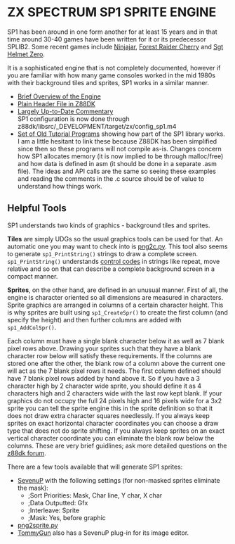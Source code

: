 # ZX SPECTRUM SP1 SPRITE ENGINE

SP1 has been around in one form another for at least 15 years and in that time around 30-40 games have been written for it or its predecessor SPLIB2.  Some recent games include [Ninjajar](http://www.mojontwins.com/juegos_mojonos/ninjajar/), [Forest Raider Cherry](http://www.worldofspectrum.org/infoseekid.cgi?id=0025408) and [Sgt Helmet Zero](http://www.mojontwins.com/juegos_mojonos/sgt-helmet-zero/). 

It is a sophisticated engine that is not completely documented, however if you are familiar with how many game consoles worked in the mid 1980s with their background tiles and sprites, SP1 works in a similar manner.

* [Brief Overview of the Engine](https://www.z88dk.org/wiki/doku.php?id=library:sprites:sp1)
* [Plain Header File in Z88DK](https://github.com/z88dk/z88dk/blob/master/include/_DEVELOPMENT/clang/arch/zx/sp1.h)
* [Largely Up-to-Date Commentary](https://www.z88dk.org/wiki/doku.php?id=libnew:examples:sp1_ex1)  
SP1 configuration is now done through z88dk/libsrc/_DEVELOPMENT/target/zx/config_sp1.m4
* [Set of Old Tutorial Programs](https://github.com/z88dk/z88dk/tree/master/libsrc/sprites/software/sp1/spectrum/examples) showing how part of the SP1 library works.  
  I am a little hesitant to link these because Z88DK has been simplified since then so these programs will not compile as-is.  Changes concern how SP1 allocates memory (it is now implied to be through malloc/free) and how data is defined in asm (it should be done in a separate .asm file).  The ideas and API calls are the same so seeing these examples and reading the comments in the .c source should be of value to understand how things work.

## Helpful Tools

SP1 understands two kinds of graphics - background tiles and sprites.

**Tiles** are simply UDGs so the usual graphics tools can be used for that.  An automatic one you may want to check into is [png2c.py](https://github.com/reidrac/png2c-z88dk).  This tool also seems to generate `sp1_PrintString()` strings to draw a complete screen.  `sp1_PrintString()` understands [control codes](https://github.com/z88dk/z88dk/blob/master/libsrc/_DEVELOPMENT/temp/sp1/zx/tiles/SP1PrintString.asm#L20) in strings like repeat, move relative and so on that can describe a complete background screen in a compact manner.

**Sprites**, on the other hand, are defined in an unusual manner.  First of all, the engine is character oriented so all dimensions are measured in characters.  Sprite graphics are arranged in columns of a certain character height.  This is why sprites are built using `sp1_CreateSpr()` to create the first column (and specify the height) and then further columns are added with `sp1_AddColSpr()`.

Each column must have a single blank character below it as well as 7 blank pixel rows above.  Drawing your sprites such that they have a blank character row below will satisfy these requirements.  If the columns are stored one after the other, the blank row of a column above the current one will act as the 7 blank pixel rows it needs.  The first column defined should have 7 blank pixel rows added by hand above it.  So if you have a 3 character high by 2 character wide sprite, you should define it as 4 characters high and 2 characters wide with the last row kept blank.  If your graphics do not occupy the full 24 pixels high and 16 pixels wide for a 3x2 sprite you can tell the sprite engine this in the sprite definition so that it does not draw extra character squares needlessly.  If you always keep sprites on exact horizontal character coordinates you can choose a draw type that does not do sprite shifting.  If you always keep sprites on an exact vertical character coordinate you can eliminate the blank row below the columns.  These are very brief guidlines; ask more detailed questions on the [z88dk forum](https://www.z88dk.org/forum/forums.php).

There are a few tools available that will generate SP1 sprites:

* [SevenuP](http://metalbrain.speccy.org/) with the following settings (for non-masked sprites eliminate the mask):
  * ;Sort Priorities: Mask, Char line, Y char, X char
  * ;Data Outputted:  Gfx
  * ;Interleave:      Sprite
  * ;Mask:            Yes, before graphic
* [png2sprite.py](https://github.com/reidrac/png2sprite)
* [TommyGun](https://worldofspectrum.org/forums/discussion/52390/tommygun-update) also has a SevenuP plug-in for its image editor.
